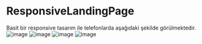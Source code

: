 # ResponsiveLandingPage

 Basit bir responsive tasarım ile telefonlarda aşağıdaki şekilde görülmektedir. 
![image](https://user-images.githubusercontent.com/76954136/125621245-b08e8b78-c7c9-442d-b88d-62b77fa2ae3d.png)
![image](https://user-images.githubusercontent.com/76954136/125621458-578417fc-d142-4363-b492-b203f1c94d82.png)
![image](https://user-images.githubusercontent.com/76954136/125621496-c8f5a2b8-72c1-41f6-9620-1e796a54240e.png)
![image](https://user-images.githubusercontent.com/76954136/125621526-66890af3-69b1-45db-8d06-5bac3ae1afd7.png)

